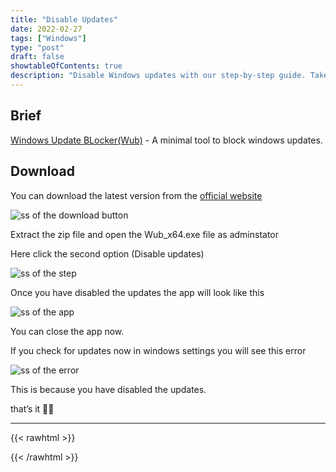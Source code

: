 ```yaml
---
title: "Disable Updates"
date: 2022-02-27
tags: ["Windows"]
type: "post"
draft: false
showtableOfContents: true
description: "Disable Windows updates with our step-by-step guide. Take control of your system's updates and avoid unwanted interruptions and changes to your device."
---
```


## Brief

[Windows Update BLocker(Wub)](https://www.sordum.org/9470/windows-update-blocker-v1-7/) - A minimal tool to block windows updates.

## Download

You can download the latest version from the [official website](https://www.sordum.org/9470/windows-update-blocker-v1-7/)

![ss of the download button](/images/guides/block-updates/1.png)

Extract the zip file and open the Wub_x64.exe file as adminstator

Here click the second option (Disable updates)

![ss of the step](/images/guides/block-updates/2.png)

Once you have disabled the updates the app will look like this

![ss of the app](/images/guides/block-updates/3.png?raw=true)

You can close the app now.

If you check for updates now in windows settings you will see this error

![ss of the error](/images/guides/block-updates/4.png)

This is because you have disabled the updates.

that’s it ✌🏽

-------------------------------------------------------------
{{< rawhtml >}} 
<script src="https://utteranc.es/client.js"
        repo="mansoorbarri/website"
        issue-term="title"
        theme="dark-blue"
        crossorigin="anonymous"
        async>
</script>
{{< /rawhtml >}}